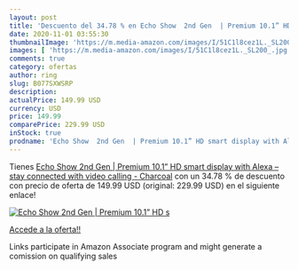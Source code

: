 ```yaml
---
layout: post
title: 'Descuento del 34.78 % en Echo Show  2nd Gen  | Premium 10.1” HD s'
date: 2020-11-01 03:55:30
thumbnailImage: 'https://m.media-amazon.com/images/I/51C1l8cez1L._SL200_.jpg'
images: [ 'https://m.media-amazon.com/images/I/51C1l8cez1L._SL200_.jpg' ]
comments: true
category: ofertas
author: ring
slug: B077SXWSRP
description:
actualPrice: 149.99 USD
currency: USD
price: 149.99
comparePrice: 229.99 USD
inStock: true
prodname: 'Echo Show  2nd Gen  | Premium 10.1” HD smart display with Alexa – stay connected with video calling - Charcoal'
---
```


Tienes [Echo Show  2nd Gen  | Premium 10.1” HD smart display with Alexa – stay connected with video calling - Charcoal](https://www.amazon.com/dp/B077SXWSRP/?tag=tolees-20) con un 34.78 % de descuento con precio de oferta de 149.99 USD (original: 229.99 USD) en el siguiente enlace!

[![Echo Show  2nd Gen  | Premium 10.1” HD s](https://m.media-amazon.com/images/I/51C1l8cez1L._SL200_.jpg)](https://www.amazon.com/dp/B077SXWSRP/?tag=tolees-20)

[Accede a la oferta!!](https://www.amazon.com/dp/B077SXWSRP/?tag=tolees-20)

Links participate in Amazon Associate program and might generate a comission on qualifying sales



